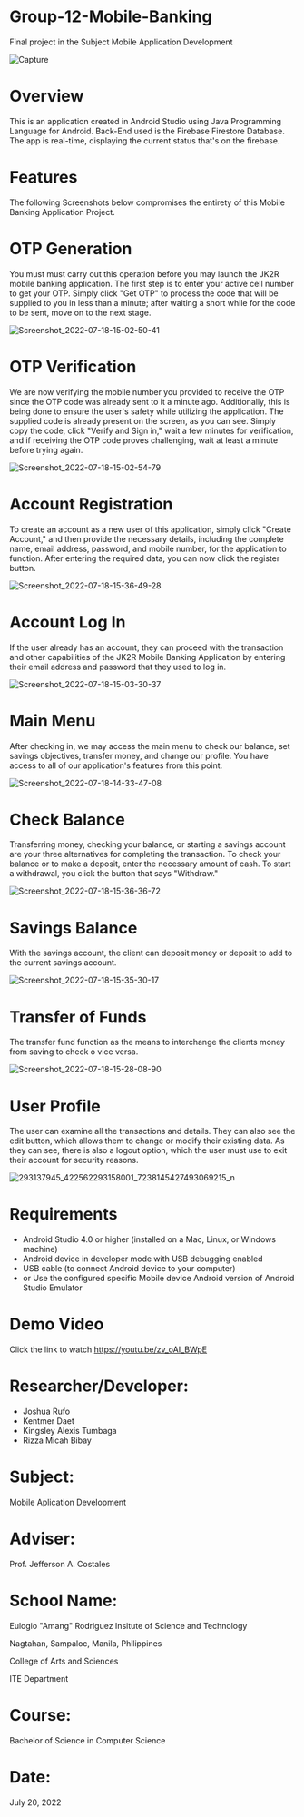 # Group-12-Mobile-Banking
Final project in the Subject Mobile Application Development

![Capture](https://user-images.githubusercontent.com/107467802/179892522-a910fffe-7465-4c71-8b4d-3b110dfd6d29.PNG)

# Overview
This is an application created in Android Studio using Java Programming Language for Android. Back-End used is the Firebase Firestore Database. The app is real-time, displaying the current status that's on the firebase.

# Features
The following Screenshots below compromises the entirety of this Mobile Banking Application Project.

# OTP Generation
You must must carry out this operation before you may launch the JK2R mobile banking application. The first step is to enter your active cell number to get your OTP. Simply click "Get OTP" to process the code that will be supplied to you in less than a minute; after waiting a short while for the code to be sent, move on to the next stage.

![Screenshot_2022-07-18-15-02-50-41](https://user-images.githubusercontent.com/107467802/179890433-e5084d38-bfb4-49ce-9572-744171d821c6.jpg)

# OTP Verification
We are now verifying the mobile number you provided to receive the OTP since the OTP code was already sent to it a minute ago. Additionally, this is being done to ensure the user's safety while utilizing the application. The supplied code is already present on the screen, as you can see. Simply copy the code, click "Verify and Sign in," wait a few minutes for verification, and if receiving the OTP code proves challenging, wait at least a minute before trying again.

![Screenshot_2022-07-18-15-02-54-79](https://user-images.githubusercontent.com/107467802/179890456-99206937-ee85-4da5-bc51-eb10e032451d.jpg)

# Account Registration
To create an account as a new user of this application, simply click "Create Account," and then provide the necessary details, including the complete name, email address, password, and mobile number, for the application to function. After entering the required data, you can now click the register button.

![Screenshot_2022-07-18-15-36-49-28](https://user-images.githubusercontent.com/107467802/179891674-ccdcef07-7174-4a23-a801-85c5b2fc4009.jpg)

# Account Log In
If the user already has an account, they can proceed with the transaction and other capabilities of the JK2R Mobile Banking Application by entering their email address and password that they used to log in.

![Screenshot_2022-07-18-15-03-30-37](https://user-images.githubusercontent.com/107467802/179891713-b28fa1af-1799-41fe-a2ff-23c9cba28043.jpg)

# Main Menu
After checking in, we may access the main menu to check our balance, set savings objectives, transfer money, and change our profile. You have access to all of our application's features from this point.

![Screenshot_2022-07-18-14-33-47-08](https://user-images.githubusercontent.com/107467802/179890062-84ac4ea7-f493-4749-87c1-54e993a3acdb.jpg)

# Check Balance
 Transferring money, checking your balance, or starting a savings account are your three alternatives for completing the transaction. To check your balance or to make a deposit, enter the necessary amount of cash. To start a withdrawal, you click the button that says "Withdraw."
 
![Screenshot_2022-07-18-15-36-36-72](https://user-images.githubusercontent.com/107467802/179891568-8d0928db-81fa-4e23-a0e5-26a436183d85.jpg)

# Savings Balance
With the savings account, the client can deposit money or deposit to add to the current savings account.

![Screenshot_2022-07-18-15-35-30-17](https://user-images.githubusercontent.com/107467802/179891339-242e4206-4139-4594-b9a8-b05a8d05ae2a.jpg)

# Transfer of Funds
The transfer fund function as the means to interchange the clients money from saving to check o vice versa.

![Screenshot_2022-07-18-15-28-08-90](https://user-images.githubusercontent.com/107467802/179891084-e802e9df-6ae9-4337-8f03-9f26675aba3b.jpg)
 
# User Profile
The user can examine all the transactions and details. They can also see the edit button, which allows them to change or modify their existing data. As they can see, there is also a logout option, which the user must use to exit their account for security reasons.

![293137945_422562293158001_7238145427493069215_n](https://user-images.githubusercontent.com/107467802/179890400-d8c29214-df25-4db2-912b-b56f4ca188ba.jpg)

# Requirements
* Android Studio 4.0 or higher (installed on a Mac, Linux, or Windows machine)
* Android device in developer mode with USB debugging enabled
* USB cable (to connect Android device to your computer)
* or Use the configured specific Mobile device Android version of Android Studio Emulator


# Demo Video
Click the link to watch https://youtu.be/zv_oAI_BWpE

# Researcher/Developer:
  * Joshua Rufo
  * Kentmer Daet
  * Kingsley Alexis Tumbaga
  * Rizza Micah Bibay
  
# Subject:
Mobile Aplication Development

# Adviser:
Prof. Jefferson A. Costales

# School Name:
Eulogio "Amang" Rodriguez Insitute of Science and Technology

Nagtahan, Sampaloc, Manila, Philippines

College of Arts and Sciences

ITE Department

# Course:
Bachelor of Science in Computer Science

# Date:
July 20, 2022
